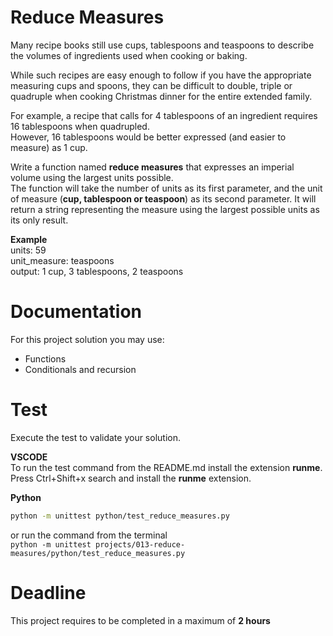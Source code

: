 # Reduce Measures

Many recipe books still use cups, tablespoons and teaspoons 
to describe the volumes of ingredients used when cooking or baking. 

While such recipes are easy enough to follow if you have the appropriate measuring cups and spoons, 
they can be difficult to double, triple or quadruple when cooking Christmas dinner for the entire extended family. 

For example, a recipe that calls for 4 tablespoons of an ingredient requires 16 tablespoons when quadrupled.   
However, 16 tablespoons would be better expressed (and easier to measure) as 1 cup.

Write a function named **reduce measures** that expresses an imperial volume using the largest units possible.  
The function will take the number of units as its first parameter, 
and the unit of measure (**cup, tablespoon or teaspoon**) as its second parameter.
It will return a string representing the measure using the largest possible units as its only result. 

**Example**   
units: 59   
unit_measure: teaspoons   
output: 1 cup, 3 tablespoons, 2 teaspoons

# Documentation

For this project solution you may use:

- Functions
- Conditionals and recursion

# Test
Execute the test to validate your solution.  

**VSCODE**   
To run the test command from the README.md install the extension **runme**. 
Press Ctrl+Shift+x search and install the **runme** extension. 


**Python**

```sh
python -m unittest python/test_reduce_measures.py
```

or run the command from the terminal  
`python -m unittest projects/013-reduce-measures/python/test_reduce_measures.py`



# Deadline

This project requires to be completed in a maximum of **2 hours**